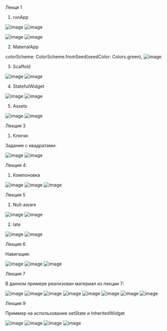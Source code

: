 Лекця 1

1. runApp

![image](https://github.com/user-attachments/assets/5618e667-208f-4c9d-8413-660dcfc32c44)
![image](https://github.com/user-attachments/assets/decb0f51-0932-4a0a-bcbd-42490282b388)

![image](https://github.com/user-attachments/assets/0ce9300b-e79e-48bc-b055-711720c4c104)
![image](https://github.com/user-attachments/assets/f307861c-e9c2-471f-b830-806fefb4e29b)

2. MaterialApp

colorScheme: ColorScheme.fromSeed(seedColor: Colors.green),
![image](https://github.com/user-attachments/assets/e097c08e-fb45-4963-86ec-c723fc17b707)

3. Scaffold

![image](https://github.com/user-attachments/assets/5bd21b5c-695d-41b6-a42a-08be64b236e2)
![image](https://github.com/user-attachments/assets/ddae7573-a764-4b2b-81f1-bc629c807d56)

4. StatefulWidget

![image](https://github.com/user-attachments/assets/96536f77-cb7e-4d91-98fb-909153612454)
![image](https://github.com/user-attachments/assets/4f1ecdd3-6307-4a00-9e93-4ff5c962cde0)

5. Assets

![image](https://github.com/user-attachments/assets/cfa34d2b-15ed-412e-804f-d7bb999cdd49)
![image](https://github.com/user-attachments/assets/59682c9b-f3e0-4648-a889-c5c76dd1af47)

Лекция 3

1. Ключи:

Задание с квадратами: 

![image](https://github.com/user-attachments/assets/23d93066-0709-42ae-8bab-9d9b4b08b9dd)
![image](https://github.com/user-attachments/assets/deb33770-b1a1-413e-ac52-5b2bd5dd0221)

Лекция 4: 

1. Компоновка

![image](https://github.com/user-attachments/assets/95f7b8c1-8008-4cea-b230-340e7a9244a2)
![image](https://github.com/user-attachments/assets/30260b9e-fcee-444d-9fed-4675f567ec80)
![image](https://github.com/user-attachments/assets/39a9c58a-6adc-49b3-b066-a7afbc0d281c)

Лекция 5

1. Null-aware

![image](https://github.com/user-attachments/assets/bca22120-bde4-442b-af42-a210b53361ae)
![image](https://github.com/user-attachments/assets/2e0486b7-bdd5-44e5-986f-beb61e624009)

2. late

![image](https://github.com/user-attachments/assets/d6b52d67-7fcd-45bd-938e-1f7d6a74595a)
![image](https://github.com/user-attachments/assets/3da1c70b-c0f2-4fcc-81c8-454200cb2137)

Лекция 6

Навигация:

![image](https://github.com/user-attachments/assets/a1e3dc91-6334-493d-8380-b80632e5eb97)
![image](https://github.com/user-attachments/assets/0abb9f3f-ec08-474a-a5f9-13fa0a6e2297)
![image](https://github.com/user-attachments/assets/667a289d-ecd0-48b0-a78b-210766e3f39a)

Лекция 7

В данном примере реализован материал из лекции 7:

![image](https://github.com/user-attachments/assets/d51a98b0-2c24-43dc-99d5-8b859054d18a)
![image](https://github.com/user-attachments/assets/5ef2b694-c5c4-48e1-b88b-9f0fe8ba94a0)
![image](https://github.com/user-attachments/assets/f17779a2-8d5a-42ce-b8a3-76ed5e226171)
![image](https://github.com/user-attachments/assets/2f5d97fd-330c-4c41-99ac-82910a44db32)
![image](https://github.com/user-attachments/assets/06a7eb03-d03e-45ff-a46d-02668c16ec64)
![image](https://github.com/user-attachments/assets/660ded04-c1f3-4a2d-8279-350044df8e07)
![image](https://github.com/user-attachments/assets/b4bd9bfe-368c-449e-b82c-a8a2a2c376dc)
![image](https://github.com/user-attachments/assets/ae450831-de41-4d7b-a5f6-e607b3223e78)

Лекция 9

Приммер на использование setState и InheritedWidget

![image](https://github.com/user-attachments/assets/4b182946-3b8f-44b8-912d-213a5ff22d06)
![image](https://github.com/user-attachments/assets/b57d4d63-a515-4cc2-9ee5-ea54df3e1711)
![image](https://github.com/user-attachments/assets/e688a269-96e5-4edd-a9cb-355ae9c7f428)
![image](https://github.com/user-attachments/assets/0a2d12bc-42ea-43f9-a23a-52ce3a37a352)

